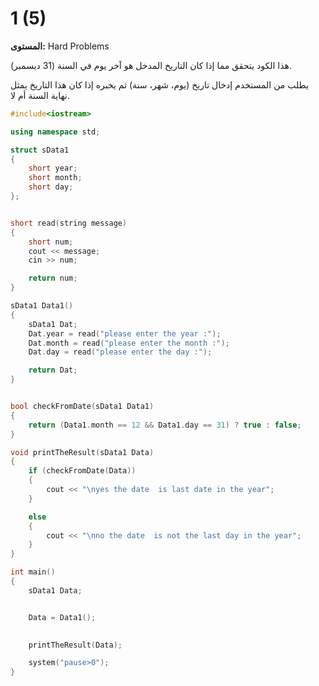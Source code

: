 # 1 (5)

**المستوى:** Hard Problems

هذا الكود يتحقق مما إذا كان التاريخ المدخل هو آخر يوم في السنة (31 ديسمبر).  

يطلب من المستخدم إدخال تاريخ (يوم، شهر، سنة) ثم يخبره إذا كان هذا التاريخ يمثل نهاية السنة أم لا.

```cpp
#include<iostream>

using namespace std;

struct sData1
{
	short year;
	short month;
	short day;
};


short read(string message)
{
	short num;
	cout << message;
	cin >> num;

	return num;
}

sData1 Data1()
{
	sData1 Dat;
	Dat.year = read("please enter the year :");
	Dat.month = read("please enter the month :");
	Dat.day = read("please enter the day :");

	return Dat;
}


bool checkFromDate(sData1 Data1)
{
	return (Data1.month == 12 && Data1.day == 31) ? true : false;
}

void printTheResult(sData1 Data)
{
	if (checkFromDate(Data))
	{
		cout << "\nyes the date  is last date in the year";
	}

	else
	{
		cout << "\nno the date  is not the last day in the year";
	}
}

int main()
{
	sData1 Data;


	Data = Data1();
	

	printTheResult(Data);

	system("pause>0");
}
```
